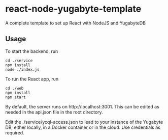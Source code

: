 # react-node-yugabyte-template
A complete template to set up React with NodeJS and YugabyteDB

## Usage

To start the backend, run 

```
cd ./service
npm install
node ./index.js
```

To run the React app, run 

```
cd ./web
npm install
npm start
```

By default, the server runs on http://localhost:3001. This can be edited as needed in the api.json file in the root directory. 

Edit the ./service/ycql-access.json to lead to your instance of the Yugabyte DB, either locally, in a Docker container or in the cloud. Use credentials as required.

